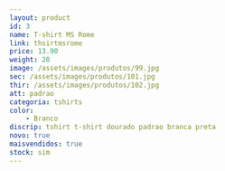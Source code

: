 ```yaml
---
layout: product
id: 3
name: T-shirt MS Rome 
link: thsirtmsrome
price: 13.90
weight: 20
image: /assets/images/produtos/99.jpg
sec: /assets/images/produtos/101.jpg
thir: /assets/images/produtos/102.jpg
att: padrao
categoria: tshirts
color:
    - Branco
discrip: tshirt t-shirt dourado padrao branca preta 
novo: true
maisvendidos: true
stock: sim
---
```

